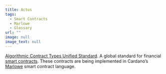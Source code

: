 ```yaml
---
title: Actus
tags:
  - Smart Contracts
  - Marlowe
  - Glossary
url: ""
image: null
image_text: null
---
```


[Algorithmic Contract Types Unified Standard](https://www.essentialcardano.io/article/actus-smart-contracts-in-marlowe). A global standard for financial [smart contracts](https://www.essentialcardano.io/glossary/smart-contracts). These contracts are being implemented in Cardano’s [Marlowe](https://www.essentialcardano.io/glossary/marlowe) smart contract language.
